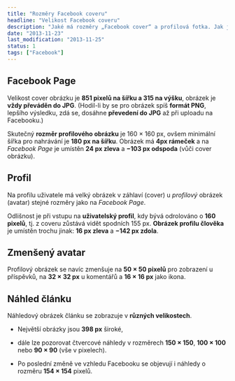 ```yaml
---
title: "Rozměry Facebook coveru"
headline: "Velikost Facebook coveru"
description: "Jaké má rozměry „Facebook cover“ a profilová fotka. Jak je profilový obrázek umístěn."
date: "2013-11-23"
last_modification: "2013-11-25"
status: 1
tags: ["Facebook"]
---
```


## Facebook Page

Velikost cover obrázku je **851 pixelů na šířku a 315 na výšku**, obrázek je **vždy převáděn do JPG**. (Hodil-li by se pro obrázek spíš **formát PNG**, lepšího výsledku, zdá se, dosáhne **převedení do JPG** až při uploadu na Facebooku.)

Skutečný **rozměr profilového obrázku** je 160 × 160 px, ovšem minimální šířka pro nahrávání je **180 px na šířku**. Obrázek má **4px rámeček** a na *Facebook Page* je umístěn **24 px zleva** a **−103 px odspoda** (vůči cover obrázku).

## Profil

Na profilu uživatele má velký obrázek v záhlaví (cover) u *profilový* obrázek (avatar) stejné rozměry jako na *Facebook Page*.

Odlišnost je při vstupu na **uživatelský profil**, kdy bývá odrolováno o **160 pixelů**, tj. z coveru zůstává vidět spodních 155 px. **Obrázek profilu člověka** je umístěn trochu jinak: **16 px zleva** a **−142 px zdola**.

## Zmenšený avatar

Profilový obrázek se navíc zmenšuje na **50 × 50 pixelů** pro zobrazení u příspěvků, na **32 × 32 px** u komentářů a **16 × 16 px** jako ikona.

## Náhled článku

Náhledový obrázek článku se zobrazuje v **různých velikostech**.

  - Největší obrázky jsou **398 px** široké,

  - dále lze pozorovat čtvercové náhledy v rozměrech **150 × 150**, **100 × 100** nebo **90 × 90** (vše v pixelech).

  - Po poslední změně ve vzhledu Facebooku se objevují i náhledy o rozměru **154 × 154** pixelů.